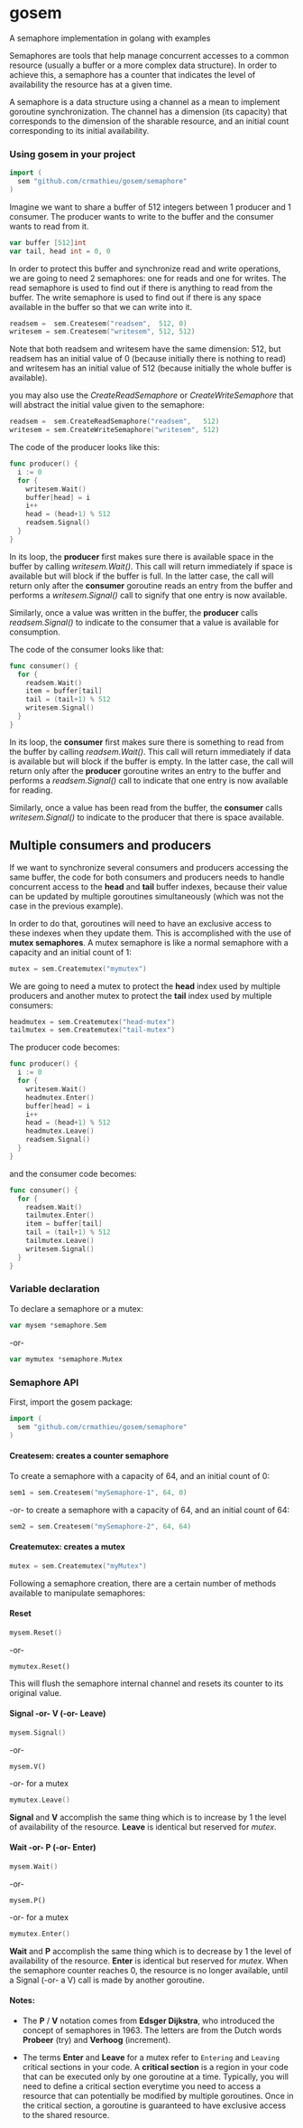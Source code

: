# gosem
A semaphore implementation in golang with examples

Semaphores are tools that help manage concurrent accesses to a common resource (usually a buffer or a more complex data structure). In order to achieve this, a semaphore has a counter that indicates the level of availability the resource has at a given time.

A semaphore is a data structure using a channel as a mean to implement goroutine synchronization. The channel has a dimension (its capacity) that corresponds to the dimension of the sharable resource, and an initial count corresponding to its initial availability.

### Using gosem in your project
```go
import (
  sem "github.com/crmathieu/gosem/semaphore"
)
```

Imagine we want to share a buffer of 512 integers between 1 producer and 1 consumer. The producer wants to write to the buffer and the consumer wants to read from it.

```go
var buffer [512]int
var tail, head int = 0, 0
```

In order to protect this buffer and synchronize read and write operations, we are going to need 2 semaphores: one for reads and one for writes. The read semaphore is used to find out if there is anything to read from the buffer. The write semaphore is used to find out if there is any space available in the buffer so that we can write into it.

```go
readsem =  sem.Createsem("readsem",  512, 0)
writesem = sem.Createsem("writesem", 512, 512)
```

Note that both readsem and writesem have the same dimension: 512, but readsem has an initial value of 0 (because initially there is nothing to read) and writesem has an initial value of 512 (because initially the whole buffer is available).

you may also use the _CreateReadSemaphore_ or _CreateWriteSemaphore_ that will abstract the initial value given to the semaphore:

```go
readsem =  sem.CreateReadSemaphore("readsem",   512)
writesem = sem.CreateWriteSemaphore("writesem", 512)
```

The code of the producer looks like this:

```go
func producer() {
  i := 0
  for {
    writesem.Wait()
    buffer[head] = i
    i++
    head = (head+1) % 512
    readsem.Signal()
  }
}
```
In its loop, the **producer** first makes sure there is available space in the buffer by calling _writesem.Wait()_. This call will return immediately if space is available but will block if the buffer is full. In the latter case, the call will return only after the **consumer** goroutine reads an entry from the buffer and performs a _writesem.Signal()_ call to signify that one entry is now available.

Similarly, once a value was written in the buffer, the **producer** calls _readsem.Signal()_ to indicate to the consumer that a value is available for consumption.

The code of the consumer looks like that:

```go
func consumer() {
  for {
    readsem.Wait()
    item = buffer[tail]
    tail = (tail+1) % 512
    writesem.Signal()
  }
}
```

In its loop, the **consumer** first makes sure there is something to read from the buffer by calling _readsem.Wait()_. This call will return immediately if data is available but will block if the buffer is empty. In the latter case, the call will return only after the **producer** goroutine writes an entry to the buffer and performs a _readsem.Signal()_ call to indicate that one entry is now available for reading.

Similarly, once a value has been read from the buffer, the **consumer** calls _writesem.Signal()_ to indicate to the producer that there is space available.


## Multiple consumers and producers
If we want to synchronize several consumers and producers accessing the same buffer, the code for both consumers and producers needs to handle concurrent access to the <b>head</b> and <b>tail</b> buffer indexes, because their value can be updated by multiple goroutines simultaneously (which was not the case in the previous example).

In order to do that, goroutines will need to have an exclusive access to these indexes when they update them. This is accomplished with the use of <b>mutex semaphores</b>. A mutex semaphore is like a normal semaphore with a capacity and an initial count of 1:

```go
mutex = sem.Createmutex("mymutex")
```
We are going to need a mutex to protect the <b>head</b> index used by multiple producers and another mutex to protect the <b>tail</b> index used by multiple consumers:

```go
headmutex = sem.Createmutex("head-mutex")
tailmutex = sem.Createmutex("tail-mutex")
```

The producer code becomes:

```go
func producer() {
  i := 0
  for {
    writesem.Wait()
    headmutex.Enter()
    buffer[head] = i
    i++
    head = (head+1) % 512
    headmutex.Leave()
    readsem.Signal()
  }
}
```

and the consumer code becomes:

```go
func consumer() {
  for {
    readsem.Wait()
    tailmutex.Enter()
    item = buffer[tail]
    tail = (tail+1) % 512
    tailmutex.Leave()
    writesem.Signal()
  }
}
```
### Variable declaration
To declare a semaphore or a mutex:
```go
var mysem *semaphore.Sem
```
-or-
```go
var mymutex *semaphore.Mutex
```

### Semaphore API

First, import the gosem package:

```go
import (
  sem "github.com/crmathieu/gosem/semaphore"
)
```

#### Createsem: creates a counter semaphore

To create a semaphore with a capacity of 64, and an initial count of 0:
```go
sem1 = sem.Createsem("mySemaphore-1", 64, 0)
```
-or- to create a semaphore with a capacity of 64, and an initial count of 64:
```go
sem2 = sem.Createsem("mySemaphore-2", 64, 64)
```

#### Createmutex: creates a mutex  
```go
mutex = sem.Createmutex("myMutex")
```

Following a semaphore creation, there are a certain number of methods available to manipulate semaphores:

#### Reset
```go
mysem.Reset()
```
-or-
```
mymutex.Reset()
```

This will flush the semaphore internal channel and resets its counter to its original value.

#### Signal -or- V (-or- Leave)
```go
mysem.Signal()
```
-or-
```
mysem.V()
```
-or- for a mutex
```go
mymutex.Leave()
```
<b>Signal</b> and <b>V</b> accomplish the same thing which is to increase by 1 the level of availability of the resource. <b>Leave</b> is identical but reserved for <i>mutex</i>.

#### Wait -or- P (-or- Enter)
```go
mysem.Wait()
```
-or-
```
mysem.P()
```
-or- for a mutex
```go
mymutex.Enter()
```
<b>Wait</b> and <b>P</b> accomplish the same thing which is to decrease by 1 the level of availability of the resource. <b>Enter</b> is identical but reserved for <i>mutex</i>. When the semaphore counter reaches 0, the resource is no longer available, until a Signal (-or- a V) call is made by another goroutine.

#### Notes:
- The <b>P</b> / <b>V</b> notation comes from <b>Edsger Dijkstra</b>, who introduced the concept of semaphores in 1963. The letters are from the Dutch words <b>Probeer</b> (try) and <b>Verhoog</b> (increment).

- The terms <b>Enter</b> and <b>Leave</b> for a mutex refer to ```Entering``` and ```Leaving``` critical sections in your code. A <b>critical section</b> is a region in your code that can be executed only by one goroutine at a time. Typically, you will need to define a critical section everytime you need to access a resource that can potentially be modified by multiple goroutines. Once in the critical section, a goroutine is guaranteed to have exclusive access to the shared resource.

